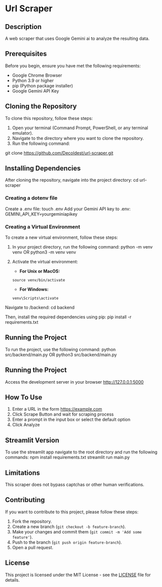 # Url Scraper

## Description
A web scraper that uses Google Gemini ai to analyze the resulting data.

## Prerequisites
Before you begin, ensure you have met the following requirements:
- Google Chrome Browser
- Python 3.9 or higher
- pip (Python package installer)
- Google Gemini API Key

## Cloning the Repository
To clone this repository, follow these steps:

1. Open your terminal (Command Prompt, PowerShell, or any terminal emulator).
2. Navigate to the directory where you want to clone the repository.
3. Run the following command:

git clone https://github.com/Decoldest/url-scraper.git

## Installing Dependencies
After cloning the repository, navigate into the project directory:
cd url-scraper

### Creating a dotenv file
Create a .env file:
touch .env
Add your Gemini API key to .env:
GEMINI_API_KEY=yourgeminiapikey

### Creating a Virtual Environment
To create a new virtual environment, follow these steps:

1. In your project directory, run the following command:
   python -m venv venv OR python3 -m venv venv

3. Activate the virtual environment:
   - **For Unix or MacOS:**
   ```
   source venv/bin/activate
   ```

   - **For Windows:**
   ```
   venv\Scripts\activate
   ```
Navigate to /backend:
cd backend

Then, install the required dependencies using pip:
pip install -r requirements.txt

## Running the Project
To run the project, use the following command:
python src/backend/main.py OR python3 src/backend/main.py

## Running the Project
Access the development server in your browser
http://127.0.0.1:5000

## How To Use
1. Enter a URL in the form https://example.com
2. Click Scrape Button and wait for scraping process
3. Enter a prompt in the input box or select the default option
4. Click Analyze

## Streamlit Version
To use the streamlit app navigate to the root directory and run the following commands:
npm install requirements.txt
streamlit run main.py

## Limitations
This scraper does not bypass captchas or other human verifications.

## Contributing
If you want to contribute to this project, please follow these steps:
1. Fork the repository.
2. Create a new branch (`git checkout -b feature-branch`).
3. Make your changes and commit them (`git commit -m 'Add some feature'`).
4. Push to the branch (`git push origin feature-branch`).
5. Open a pull request.

## License
This project is licensed under the MIT License - see the [LICENSE](LICENSE) file for details.
